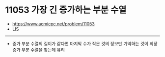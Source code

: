# 11053 가장 긴 증가하는 부분 수열

- https://www.acmicpc.net/problem/11053
- LIS
---
- 증가 부분 수열의 길이가 같다면 마지막 수가 작은 것의 정보만 기억하는 것이 최장 증가 부분 수열을 찾는데 유리
